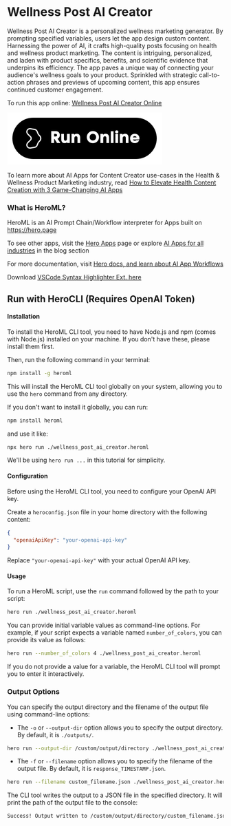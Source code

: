 # Wellness Post AI Creator

Wellness Post AI Creator is a personalized wellness marketing generator. By prompting specified variables, users let the app design custom content. Harnessing the power of AI, it crafts high-quality posts focusing on health and wellness product marketing. The content is intriguing, personalized, and laden with product specifics, benefits, and scientific evidence that underpins its efficiency. The app paves a unique way of connecting your audience's wellness goals to your product. Sprinkled with strategic call-to-action phrases and previews of upcoming content, this app ensures continued customer engagement.

To run this app online: [Wellness Post AI Creator Online](https://hero.page/app/wellness-post-ai-creator-personalized-wellness-marketing-generator/DHidKOTG5Fxrd2YgHlHd)

[![Run Wellness Post AI Creator Online](/assets/run.svg)](https://hero.page/app/wellness-post-ai-creator-personalized-wellness-marketing-generator/DHidKOTG5Fxrd2YgHlHd)

To learn more about AI Apps for Content Creator use-cases in the Health & Wellness Product Marketing industry, read [How to Elevate Health Content Creation with 3 Game-Changing AI Apps](https://hero.page/blog/ai/health-and-wellness-product-marketing/how-to-elevate-health-content-creation-with-3-game-changing-ai-apps/170940)

### What is HeroML?
HeroML is an AI Prompt Chain/Workflow interpreter for Apps built on https://hero.page 

To see other apps, visit the [Hero Apps](https://hero.page/apps) page or explore [AI Apps for all industries](https://hero.page/blog) in the blog section

For more documentation, visit [Hero docs, and learn about AI App Workflows](https://hero.page/tutorials/introduction-to-heroml)

Download [VSCode Syntax Highlighter Ext. here](https://marketplace.visualstudio.com/items?itemName=hero-page.heroml)

## Run with HeroCLI (Requires OpenAI Token)

#### Installation

To install the HeroML CLI tool, you need to have Node.js and npm (comes with Node.js) installed on your machine. If you don't have these, please install them first. 

Then, run the following command in your terminal:

```bash
npm install -g heroml
```

This will install the HeroML CLI tool globally on your system, allowing you to use the `hero` command from any directory.

If you don't want to install it globally, you can run:

```bash
npm install heroml
```

and use it like:

```bash
npx hero run ./wellness_post_ai_creator.heroml
```

We'll be using `hero run ...` in this tutorial for simplicity.

#### Configuration

Before using the HeroML CLI tool, you need to configure your OpenAI API key. 

Create a `heroconfig.json` file in your home directory with the following content:

```json
{
  "openaiApiKey": "your-openai-api-key"
}
```

Replace `"your-openai-api-key"` with your actual OpenAI API key.

#### Usage

To run a HeroML script, use the `run` command followed by the path to your script:

```bash
hero run ./wellness_post_ai_creator.heroml
```

You can provide initial variable values as command-line options. For example, if your script expects a variable named `number_of_colors`, you can provide its value as follows:

```bash
hero run --number_of_colors 4 ./wellness_post_ai_creator.heroml
```

If you do not provide a value for a variable, the HeroML CLI tool will prompt you to enter it interactively.

### Output Options

You can specify the output directory and the filename of the output file using command-line options:

- The `-o` or `--output-dir` option allows you to specify the output directory. By default, it is `./outputs/`.

```bash
hero run --output-dir /custom/output/directory ./wellness_post_ai_creator.heroml
```

- The `-f` or `--filename` option allows you to specify the filename of the output file. By default, it is `response_TIMESTAMP.json`.

```bash
hero run --filename custom_filename.json ./wellness_post_ai_creator.heroml
```

The CLI tool writes the output to a JSON file in the specified directory. It will print the path of the output file to the console:

```bash
Success! Output written to /custom/output/directory/custom_filename.json
```

